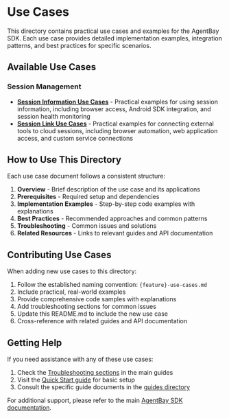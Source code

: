 # Use Cases

This directory contains practical use cases and examples for the AgentBay SDK. Each use case provides detailed implementation examples, integration patterns, and best practices for specific scenarios.

## Available Use Cases

### Session Management

- **[Session Information Use Cases](session-info-use-cases.md)** - Practical examples for using session information, including browser access, Android SDK integration, and session health monitoring
- **[Session Link Use Cases](session-link-use-cases.md)** - Practical examples for connecting external tools to cloud sessions, including browser automation, web application access, and custom service connections

## How to Use This Directory

Each use case document follows a consistent structure:

1. **Overview** - Brief description of the use case and its applications
2. **Prerequisites** - Required setup and dependencies
3. **Implementation Examples** - Step-by-step code examples with explanations
4. **Best Practices** - Recommended approaches and common patterns
5. **Troubleshooting** - Common issues and solutions
6. **Related Resources** - Links to relevant guides and API documentation

## Contributing Use Cases

When adding new use cases to this directory:

1. Follow the established naming convention: `{feature}-use-cases.md`
2. Include practical, real-world examples
3. Provide comprehensive code samples with explanations
4. Add troubleshooting sections for common issues
5. Update this README.md to include the new use case
6. Cross-reference with related guides and API documentation

## Getting Help

If you need assistance with any of these use cases:

1. Check the [Troubleshooting sections](../../README.md#troubleshooting) in the main guides
2. Visit the [Quick Start guide](../../../quickstart/README.md) for basic setup
3. Consult the specific guide documents in the [guides directory](../../README.md)

For additional support, please refer to the main [AgentBay SDK documentation](../../README.md).